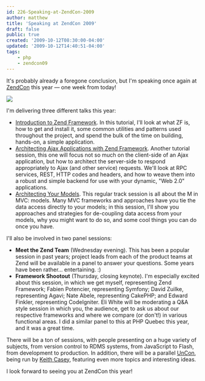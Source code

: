```yaml
---
id: 226-Speaking-at-ZendCon-2009
author: matthew
title: 'Speaking at ZendCon 2009'
draft: false
public: true
created: '2009-10-12T08:30:00-04:00'
updated: '2009-10-12T14:40:51-04:00'
tags:
    - php
    - zendcon09
---
```

It's probably already a foregone conclusion, but I'm speaking once again at
[ZendCon](http://zendcon.com/) this year — one week from today!

[![](/uploads/zendcon09_speakerbutton.jpg)](http://zendcon.com/)

<!--- EXTENDED -->

I'm delivering three different talks this year:

- [Introduction to Zend Framework](http://zendcon.com/tutorials#session-12095).
  In this tutorial, I'll look at what ZF is, how to get and install it, some
  common utilities and patterns used throughout the project, and spend the bulk
  of the time on building, hands-on, a simple application.
- [Architecting Ajax Applications with Zend Framework](http://zendcon.com/tutorials#session-11790).
  Another tutorial session, this one will focus not so much on the client-side
  of an Ajax application, but how to architect the server-side to respond
  appropriately to Ajax (and other service) requests. We'll look at RPC
  services, REST, HTTP codes and headers, and how to weave them into a robust
  and simple backend for use with your dynamic, "Web 2.0" applications.
- [Architecting Your Models](http://zendcon.com/tracks?tid=1357#session-11787).
  This regular track session is all about the M in MVC: models. Many MVC
  frameworks and approaches have you tie the data access directly to your
  models; in this session, I'll show you approaches and strategies for
  de-coupling data access from your models, why you might want to do so, and
  some cool things you can do once you have.

I'll also be involved in two panel sessions:

- **Meet the Zend Team** (Wednesday evening). This has been a popular session in
  past years; project leads from each of the product teams at Zend will be
  available in a panel to answer your questions. Some years have been rather…
  entertaining. :)
- **Framework Shootout** (Thursday, closing keynote). I'm especially excited
  about this session, in which we get myself, representing Zend Framework;
  Fabien Potencier, representing Symfony; David Zuilke, representing Agavi; Nate
  Abele, representing CakePHP; and Edward Finkler, representing CodeIgniter. Eli
  White will be moderating a Q&A style session in which you, the audience, get
  to ask us about our respective frameworks and where we compare (or don't!) in
  various functional areas. I did a similar panel to this at PHP Quebec this
  year, and it was a great time.

There will be a ton of sessions, with people presenting on a huge variety of
subjects, from version control to RDMS systems, from JavaScript to Flash, from
development to production. In addition, there will be a parallel
[UnCon](http://zendcon.com/uncon), being run by [Keith Casey](http://caseysoftware.com/blog/),
featuring even more topics and interesting ideas.

I look forward to seeing you at ZendCon this year!
